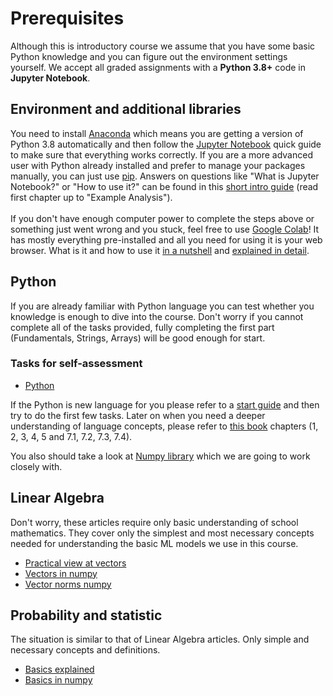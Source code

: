 # Prerequisites

Although this is introductory course we assume that you have some basic Python knowledge and you can figure out the environment settings yourself. We accept all graded assignments with a **Python 3.8+** code in **Jupyter Notebook**.

## Environment and additional libraries
You need to install [Anaconda](https://docs.conda.io/projects/conda/en/latest/user-guide/install/index.html) which means you are getting a version of Python 3.8 automatically and then follow the [Jupyter Notebook](https://jupyter-notebook-beginner-guide.readthedocs.io/en/latest/) quick guide to make sure that everything works correctly. If you are a more advanced user with Python already installed and prefer to manage your packages manually, you can just use [pip](https://jupyter.org/install). Answers on questions like "What is Jupyter Notebook?" or "How to use it?" can be found in this [short intro guide](https://www.dataquest.io/blog/jupyter-notebook-tutorial/) (read first chapter up to "Example Analysis").<br><br>
If you don't have enough computer power to complete the steps above or something just went wrong and you stuck, feel free to use [Google Colab](https://colab.research.google.com/)! It has mostly everything pre-installed and all you need for using it is your web browser. What is it and how to use it [in a nutshell](https://medium.com/@dinaelhanan/an-absolute-beginners-guide-to-google-colaboratory-d55c0eb375de) and [explained in detail](https://www.tutorialspoint.com/google_colab/google_colab_quick_guide.htm).

## Python

If you are already familiar with Python language you can test whether you knowledge is enough to dive into the course. Don't worry if you cannot complete all of the tasks provided, fully completing the first part (Fundamentals, Strings, Arrays) will be good enough for start.
### Tasks for self-assessment
- [Python](https://github.com/dr-leto/ml-intro/blob/2021/0_prerequisites/python_tasks.md)

If the Python is new language for you please refer to a [start guide](https://www.stavros.io/tutorials/python/) and then try to do the first few tasks. Later on when you need a deeper understanding of language concepts, please refer to [this book](https://diveintopython3.problemsolving.io/) chapters (1, 2, 3, 4, 5 and 7.1, 7.2, 7.3, 7.4).

You also should take a look at [Numpy library](https://cs231n.github.io/python-numpy-tutorial/#numpy) which we are going to work closely with.

## Linear Algebra
Don't worry, these articles require only basic understanding of school mathematics. They cover only the simplest and most necessary concepts needed for understanding the basic ML models we use in this course.
- [Practical view at vectors](https://towardsdatascience.com/a-practical-look-at-vectors-and-your-data-95bde21b37d1)
- [Vectors in numpy](https://machinelearningmastery.com/gentle-introduction-vectors-machine-learning/)
- [Vector norms numpy](https://machinelearningmastery.com/vector-norms-machine-learning/)

## Probability and statistic
The situation is similar to that of Linear Algebra articles. Only simple and necessary concepts and definitions.
- [Basics explained](https://towardsdatascience.com/probability-and-statistics-for-data-science-part-1-3eed6051c40d)
- [Basics in numpy](https://machinelearningmastery.com/introduction-to-expected-value-variance-and-covariance/)
